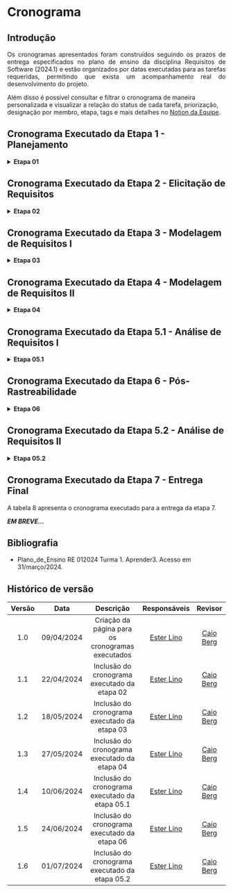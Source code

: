 # Cronograma

## Introdução

<p align="justify">Os cronogramas apresentados foram construídos seguindo os prazos de entrega especificados no plano de ensino da disciplina Requisitos de Software (2024.1) e estão organizados por datas executadas para as tarefas requeridas, permitindo que exista um acompanhamento real do desenvolvimento do projeto.</p>


Além disso é possível consultar e filtrar o cronograma de maneira personalizada e visualizar a relação do status de cada tarefa, priorização, designação por membro, etapa, tags e mais detalhes no [Notion da Equipe](https://requisitos-grupo4.notion.site/7ae52914340f45a6ad525d985c7d3010?v=0b90d8d4561a4e5db3d364cfc976be9e&pvs=74).

## Cronograma Executado da Etapa 1 - Planejamento

<details><summary><b>Etapa 01</b></summary>

A tabela 1 apresenta o cronograma executado para a entrega da etapa 1.

<figcaption align="center">Tabela 1 - Cronograma executado da etapa 1</figcaption>

| Tarefa | Responsáveis | Período de desenvolvimento | Revisor | Data de revisão |
|:------:|:------------:| :------------------------: | :-----: |:---------------:|
| Ata da Reunião 01 | [Carlos Gabriel](https://github.com/TheCarlosRamos) | Início: 29/03</br> Fim: 30/03 | [Ester Lino](https://github.com/esteerlino) | 30/03 |
| Configuração do Git Pages | [Ester Lino](https://github.com/esteerlino) | Início: 27/03</br> Fim: 31/03 | [Henrique Batalha](https://github.com/HeBatalha) | 31/03 |
| Organizar o Notion da equipe  | [Caio Berg](https://github.com/Caio-bergbjj), [Thiago Freitas](https://github.com/thiagorfreitas) | Início: 30/03</br> Fim: 31/03 | [Arthur Gabriel](https://github.com/ArthurGabrieel) | 31/03 |
| Cronograma das atividades | [Ester Lino](https://github.com/esteerlino) | Início: 31/03</br> Fim: 01/04 | [Caio Berg](https://github.com/Caio-bergbjj) | 01/04 |
| Lista de aplicativos avaliados e aplicativo escolhido | [Caio Berg](https://github.com/Caio-bergbjj) | Início: 31/03</br> Fim: 01/04 | [Isaque Santos](https://github.com/IsaqueSH) |  01/04 |
| Rich Picture do Aplicativo | [Henrique Batalha](https://github.com/HeBatalha), [Isaque Santos](https://github.com/IsaqueSH)  | Início: 30/03</br> Fim: 30/03 | [Carlos Gabriel](https://github.com/TheCarlosRamos) |  31/03 |
| Ferramentas | [Arthur Gabriel](https://github.com/ArthurGabrieel)  | Início: 31/03</br> Fim: 31/03 | [Caio Berg](https://github.com/Caio-bergbjj) |  31/03 |
| Gravação da apresentação | [Arthur Gabriel](https://github.com/ArthurGabrieel), [Caio Berg](https://github.com/Caio-bergbjj), [Carlos Gabriel](https://github.com/TheCarlosRamos), [Ester Lino](https://github.com/esteerlino), [Henrique Batalha](https://github.com/HeBatalha), [Isaque Santos](https://github.com/IsaqueSH), [Thiago Freitas](https://github.com/thiagorfreitas) | Início: 01/04</br> Fim: 01/04 | [Thiago Freitas](https://github.com/thiagorfreitas) | 01/04 |
| Correção após feedbacks da entrega 01 | [Arthur Gabriel](https://github.com/ArthurGabrieel), [Caio Berg](https://github.com/Caio-bergbjj), [Carlos Gabriel](https://github.com/TheCarlosRamos), [Ester Lino](https://github.com/esteerlino), [Henrique Batalha](https://github.com/HeBatalha), [Isaque Santos](https://github.com/IsaqueSH), [Thiago Freitas](https://github.com/thiagorfreitas) | Início: 02/04</br> Fim: 04/04 | [Ester Lino](https://github.com/esteerlino) | Início: 04/04</br> Fim: 05/04 |

<figcaption align="center">Fonte: <a href="https://github.com/esteerlino">Ester Lino</a></figcaption>

</details>

## Cronograma Executado da Etapa 2 - Elicitação de Requisitos

<details><summary><b>Etapa 02</b></summary>

A tabela 2 apresenta o cronograma executado para a entrega da etapa 2.

<figcaption align="center">Tabela 2 - Cronograma executado da etapa 2</figcaption>

| Tarefa | Responsáveis | Período de desenvolvimento | Revisor | Período de revisão |
|:------:|:------------:| :------------------------: | :-----: |:------------------:|
| Atualização das atas | [Carlos Gabriel](https://github.com/TheCarlosRamos) | Início: 04/04</br> Fim: 13/04 | [Ester Lino](https://github.com/esteerlino) | Início:15/04</br> Fim: 17/04 |
| Atualização do Notion | [Thiago Freitas](https://github.com/thiagorfreitas) | Início: 13/04</br> Fim: 20/04 | [Caio Berg](https://github.com/Caio-bergbjj) | Início:21/04</br> Fim: 22/04 |
| Perfil de Usuário | [Arthur Gabriel](https://github.com/ArthurGabrieel), [Thiago Freitas](https://github.com/thiagorfreitas) | Início: 03/04</br> Fim: 13/04 | [Henrique Batalha](https://github.com/HeBatalha) | Início:21/04</br> Fim: 22/04 |
| Criação das Personas | [Henrique Batalha](https://github.com/HeBatalha), [Isaque Santos](https://github.com/IsaqueSH) | Início: 07/04</br> Fim: 14/04 | [Carlos Gabriel](https://github.com/TheCarlosRamos) | Início:21/04</br> Fim: 22/04 |
| Técnicas de elicitação: análise de documentos | [Henrique Batalha](https://github.com/HeBatalha), [Caio Berg](https://github.com/Caio-bergbjj) | Início: 11/04</br> Fim: 17/04 | [Isaque Santos](https://github.com/IsaqueSH) | Início: 21/04</br> Fim: 22/04 |
| Técnicas de elicitação: brainstorming | [Ester Lino](https://github.com/esteerlino), [Arthur Gabriel](https://github.com/ArthurGabrieel) | Início: 15/04</br> Fim: 21/04 | [Thiago Freitas](https://github.com/thiagorfreitas) | Início:21/04</br> Fim: 22/04 |
| Técnicas de elicitação: storytelling | [Carlos Gabriel](https://github.com/TheCarlosRamos), [Isaque Santos](https://github.com/IsaqueSH) | Início: 13/04</br> Fim: 16/04 | [Arthur Gabriel](https://github.com/ArthurGabrieel) | Início:21/04</br> Fim: 22/04  |
| Técnicas de priorização: MoSCoW | [Arthur Gabriel](https://github.com/ArthurGabrieel), [Isaque Santos](https://github.com/IsaqueSH) | Início: 13/04</br> Fim: 22/04 | [Ester Lino](https://github.com/esteerlino) | Início:21/04</br> Fim: 22/04 |
| Técnicas de priorização: First Thing First | [Carlos Gabriel](https://github.com/TheCarlosRamos), [Henrique Batalha](https://github.com/HeBatalha) | Início: 13/04</br> Fim: 16/04 | [Arthur Gabriel](https://github.com/ArthurGabrieel) | Início:21/04</br> Fim: 22/04 |
| Técnicas de priorização: Three Level Scale | [Ester Lino](https://github.com/esteerlino) | Início: 13/04</br> Fim: 22/04 | [Carlos Gabriel](https://github.com/TheCarlosRamos) | Início:21/04</br> Fim: 22/04 |
| Página com os requisitos elicitados | [Ester Lino](https://github.com/esteerlino) |  Início: 13/04</br> Fim: 22/04 | [Thiago Freitas](https://github.com/thiagorfreitas) | Início:21/04</br> Fim: 22/04 |
| Gravação da apresentação | [Arthur Gabriel](https://github.com/ArthurGabrieel), [Caio Berg](https://github.com/Caio-bergbjj), [Carlos Gabriel](https://github.com/TheCarlosRamos), [Ester Lino](https://github.com/esteerlino), [Henrique Batalha](https://github.com/HeBatalha), [Isaque Santos](https://github.com/IsaqueSH), [Thiago Freitas](https://github.com/thiagorfreitas) | Início: 20/04</br> Fim: 22/04 | [Arthur Gabriel](https://github.com/ArthurGabrieel) | Início:21/04</br> Fim: 22/04 |
| Correção após feedbacks da entrega 02 | [Arthur Gabriel](https://github.com/ArthurGabrieel), [Caio Berg](https://github.com/Caio-bergbjj), [Carlos Gabriel](https://github.com/TheCarlosRamos), [Ester Lino](https://github.com/esteerlino), [Henrique Batalha](https://github.com/HeBatalha), [Isaque Santos](https://github.com/IsaqueSH), [Thiago Freitas](https://github.com/thiagorfreitas) | Início: 22/04</br> Fim: 27/04 | [Ester Lino](https://github.com/esteerlino) | Início:27/04</br> Fim: 28/04 |

<figcaption align="center">Fonte: <a href="https://github.com/esteerlino">Ester Lino</a></figcaption>

</details>

## Cronograma Executado da Etapa 3 - Modelagem de Requisitos I

<details><summary><b>Etapa 03</b></summary>

A tabela 3 apresenta o cronograma executado para a entrega da etapa 3.

<figcaption align="center">Tabela 3 - Cronograma executado da etapa 3</figcaption>

| Tarefa | Responsáveis | Período de desenvolvimento | Revisor | Período de revisão |
|:------:|:------------:| :------------------------: | :-----: |:------------------:|
| Atualização das atas | [Carlos Gabriel](https://github.com/TheCarlosRamos) | Início: 23/04</br> Fim: 19/05 | [Ester Lino](https://github.com/esteerlino) | Início:19/05</br> Fim: 20/05 |
| Atualização do Notion | [Thiago Freitas](https://github.com/thiagorfreitas) | Início: 23/04</br> Fim: 19/05 | [Caio Berg](https://github.com/Caio-bergbjj) | Início:19/05</br> Fim: 20/05 |
| Cenários | [Arthur Gabriel](https://github.com/ArthurGabrieel), [Caio Berg](https://github.com/Caio-bergbjj), [Carlos Gabriel](https://github.com/TheCarlosRamos), [Ester Lino](https://github.com/esteerlino), [Henrique Batalha](https://github.com/HeBatalha), [Isaque Santos](https://github.com/IsaqueSH), [Thiago Freitas](https://github.com/thiagorfreitas) | Início: 03/05</br> Fim: 19/05 | [Carlos Gabriel](https://github.com/TheCarlosRamos), [Henrique Batalha](https://github.com/HeBatalha) | Início:19/05</br> Fim: 20/05 |
| Use Cases | [Arthur Gabriel](https://github.com/ArthurGabrieel), [Caio Berg](https://github.com/Caio-bergbjj), [Carlos Gabriel](https://github.com/TheCarlosRamos), [Ester Lino](https://github.com/esteerlino), [Henrique Batalha](https://github.com/HeBatalha), [Isaque Santos](https://github.com/IsaqueSH), [Thiago Freitas](https://github.com/thiagorfreitas) | Início: 03/05</br> Fim: 19/05 | [Caio Berg](https://github.com/Caio-bergbjj), [Isaque Santos](https://github.com/IsaqueSH) | Início:19/05</br> Fim: 20/05 |
| Léxico | [Arthur Gabriel](https://github.com/ArthurGabrieel), [Caio Berg](https://github.com/Caio-bergbjj), [Carlos Gabriel](https://github.com/TheCarlosRamos), [Ester Lino](https://github.com/esteerlino), [Henrique Batalha](https://github.com/HeBatalha), [Isaque Santos](https://github.com/IsaqueSH), [Thiago Freitas](https://github.com/thiagorfreitas) |  Início: 03/05</br> Fim: 19/05 | [Ester Lino](https://github.com/esteerlino) | Início:19/05</br> Fim: 20/05 |
| Especificação Suplementar | [Arthur Gabriel](https://github.com/ArthurGabrieel), [Caio Berg](https://github.com/Caio-bergbjj), [Carlos Gabriel](https://github.com/TheCarlosRamos), [Ester Lino](https://github.com/esteerlino), [Henrique Batalha](https://github.com/HeBatalha), [Isaque Santos](https://github.com/IsaqueSH), [Thiago Freitas](https://github.com/thiagorfreitas) | Início: 03/05</br> Fim: 19/05 | [Arthur Gabriel](https://github.com/ArthurGabrieel), [Caio Berg](https://github.com/Caio-bergbjj) e [Thiago Freitas](https://github.com/thiagorfreita) |  Início:19/05</br> Fim: 20/05 |
| Gravação da apresentação | [Arthur Gabriel](https://github.com/ArthurGabrieel), [Caio Berg](https://github.com/Caio-bergbjj), [Carlos Gabriel](https://github.com/TheCarlosRamos), [Ester Lino](https://github.com/esteerlino), [Henrique Batalha](https://github.com/HeBatalha), [Isaque Santos](https://github.com/IsaqueSH), [Thiago Freitas](https://github.com/thiagorfreitas) | Início: 19/05</br> Fim: 20/05 | [Henrique Batalha](https://github.com/HeBatalha) | Início:19/05</br> Fim: 20/05 |
| Correção após feedbacks da entrega 03 | [Arthur Gabriel](https://github.com/ArthurGabrieel), [Caio Berg](https://github.com/Caio-bergbjj), [Carlos Gabriel](https://github.com/TheCarlosRamos), [Ester Lino](https://github.com/esteerlino), [Henrique Batalha](https://github.com/HeBatalha), [Isaque Santos](https://github.com/IsaqueSH), [Thiago Freitas](https://github.com/thiagorfreitas) | Início: 21/05</br> Fim: 23/05  | [Ester Lino](https://github.com/esteerlino) | Início:23/05</br> Fim: 24/05 |

<figcaption align="center">Fonte: <a href="https://github.com/esteerlino">Ester Lino</a></figcaption>

</details>

## Cronograma Executado da Etapa 4 - Modelagem de Requisitos II

<details><summary><b>Etapa 04</b></summary>

A tabela 4 apresenta o cronograma executado para a entrega da etapa 4.

<figcaption align="center">Tabela 4 - Cronograma executado da etapa 4</figcaption>

| Tarefa | Responsáveis | Período de desenvolvimento | Revisor | Período de revisão |
|:------:|:------------:| :------------------------: | :-----: |:------------------:|
| Atualização das atas | [Carlos Gabriel](https://github.com/TheCarlosRamos) | Início: 21/05</br> Fim: 26/05 | [Isaque Santos](https://github.com/IsaqueSH) | Início: 26/05</br> Fim: 27/05 |
| Atualização do Notion | [Thiago Freitas](https://github.com/thiagorfreitas) | Início: 21/05</br> Fim: 26/05 | [Caio Berg](https://github.com/Caio-bergbjj) | Início: 26/05</br> Fim: 27/05 |
| Histórias de Usuário |  [Arthur Gabriel](https://github.com/ArthurGabrieel), [Caio Berg](https://github.com/Caio-bergbjj), [Carlos Gabriel](https://github.com/TheCarlosRamos), [Ester Lino](https://github.com/esteerlino), [Henrique Batalha](https://github.com/HeBatalha), [Isaque Santos](https://github.com/IsaqueSH), [Thiago Freitas](https://github.com/thiagorfreitas) |  Início: 21/05</br> Fim: 27/05 | [Arthur Gabriel](https://github.com/ArthurGabrieel), [Caio Berg](https://github.com/Caio-bergbjj) e [Thiago Freitas](https://github.com/thiagorfreitas) | Início: 26/05</br> Fim: 27/05 |
| Backlog do Produto| [Ester Lino](https://github.com/esteerlino) | Início: 21/05</br> Fim: 26/05 | [Henrique Batalha](https://github.com/HeBatalha) | Início: 27/05</br> Fim: 27/05 |
| NFR Framework | [Arthur Gabriel](https://github.com/ArthurGabrieel), [Caio Berg](https://github.com/Caio-bergbjj), [Carlos Gabriel](https://github.com/TheCarlosRamos), [Ester Lino](https://github.com/esteerlino), [Henrique Batalha](https://github.com/HeBatalha), [Isaque Santos](https://github.com/IsaqueSH), [Thiago Freitas](https://github.com/thiagorfreitas) |  Início: 21/05</br> Fim: 27/05  |[Carlos Gabriel](https://github.com/TheCarlosRamos), [Henrique Batalha](https://github.com/HeBatalha) e [Isaque Santos](https://github.com/IsaqueSH) | Início: 26/05</br> Fim: 27/05 |
| Gravação da apresentação | [Arthur Gabriel](https://github.com/ArthurGabrieel), [Caio Berg](https://github.com/Caio-bergbjj), [Carlos Gabriel](https://github.com/TheCarlosRamos), [Ester Lino](https://github.com/esteerlino), [Henrique Batalha](https://github.com/HeBatalha), [Isaque Santos](https://github.com/IsaqueSH), [Thiago Freitas](https://github.com/thiagorfreitas) | Início: 26/05</br> Fim: 27/05 | [Ester Lino](https://github.com/esteerlino) | Início:26/05</br> Fim: 27/05 |
| Correção após feedbacks da entrega 04 | [Arthur Gabriel](https://github.com/ArthurGabrieel), [Caio Berg](https://github.com/Caio-bergbjj), [Carlos Gabriel](https://github.com/TheCarlosRamos), [Ester Lino](https://github.com/esteerlino), [Henrique Batalha](https://github.com/HeBatalha), [Isaque Santos](https://github.com/IsaqueSH), [Thiago Freitas](https://github.com/thiagorfreitas) | Início: 28/05</br> Fim: 30/05 | [Ester Lino](https://github.com/esteerlino) | Início: 30/05</br> Fim: 31/05 |

<figcaption align="center">Fonte: <a href="https://github.com/esteerlino">Ester Lino</a></figcaption>

</details>

## Cronograma Executado da Etapa 5.1 - Análise de Requisitos I

<details><summary><b>Etapa 05.1</b></summary>

A tabela 5 apresenta o cronograma executado para a entrega da etapa 5.1.

<figcaption align="center">Tabela 5 - Cronograma executado da etapa 5.1</figcaption>

| Tarefa | Responsáveis | Período de desenvolvimento | Revisor | Período de revisão |
|:------:|:------------:| :------------------------: | :-----: |:------------------:|
| Atualização das atas | [Carlos Gabriel](https://github.com/TheCarlosRamos) | Início: 28/05</br> Fim: 09/06 | [Thiago Freitas](https://github.com/thiagorfreitas) | Início:09/06</br> Fim: 10/06 |
| Atualização do Notion | [Thiago Freitas](https://github.com/thiagorfreitas) | Início: 28/05</br> Fim: 10/06 | [Ester Lino](https://github.com/esteerlino) | Início:09/06</br> Fim: 10/06 |
| Verificação: Rich Pictures | [Henrique Batalha](https://github.com/HeBatalha) | Início: 28/05</br> Fim: 09/06 | [Arthur Gabriel](https://github.com/ArthurGabrieel), [Caio Berg](https://github.com/Caio-bergbjj), [Carlos Gabriel](https://github.com/TheCarlosRamos), [Ester Lino](https://github.com/esteerlino), [Henrique Batalha](https://github.com/HeBatalha), [Isaque Santos](https://github.com/IsaqueSH), [Thiago Freitas](https://github.com/thiagorfreitas) | Início:09/06</br> Fim: 10/06 |
| Verificação: Perfil de Usuário | [Arthur Gabriel](https://github.com/ArthurGabrieel) e [Thiago Freitas](https://github.com/thiagorfreitas) | Início: 28/05</br> Fim: 10/06 | [Arthur Gabriel](https://github.com/ArthurGabrieel), [Caio Berg](https://github.com/Caio-bergbjj), [Carlos Gabriel](https://github.com/TheCarlosRamos), [Ester Lino](https://github.com/esteerlino), [Henrique Batalha](https://github.com/HeBatalha), [Isaque Santos](https://github.com/IsaqueSH), [Thiago Freitas](https://github.com/thiagorfreitas) | Início:09/06</br> Fim: 10/06 |
| Verificação: Personas | [Henrique Batalha](https://github.com/HeBatalha) e [Isaque Santos](https://github.com/IsaqueSH) | Início: 28/05</br> Fim: 09/06 | [Arthur Gabriel](https://github.com/ArthurGabrieel), [Caio Berg](https://github.com/Caio-bergbjj), [Carlos Gabriel](https://github.com/TheCarlosRamos), [Ester Lino](https://github.com/esteerlino), [Henrique Batalha](https://github.com/HeBatalha), [Isaque Santos](https://github.com/IsaqueSH), [Thiago Freitas](https://github.com/thiagorfreitas) | Início:09/06</br> Fim: 10/06 |
| Verificação: Questionário | [Arthur Gabriel](https://github.com/ArthurGabrieel) | Início: 28/05</br> Fim: 10/06 | [Arthur Gabriel](https://github.com/ArthurGabrieel), [Caio Berg](https://github.com/Caio-bergbjj), [Carlos Gabriel](https://github.com/TheCarlosRamos), [Ester Lino](https://github.com/esteerlino), [Henrique Batalha](https://github.com/HeBatalha), [Isaque Santos](https://github.com/IsaqueSH), [Thiago Freitas](https://github.com/thiagorfreitas) | Início:09/06</br> Fim: 10/06 |
| Verificação: Análise de Interface | [Thiago Freitas](https://github.com/thiagorfreitas) | Início: 28/05</br> Fim: 10/06 | [Arthur Gabriel](https://github.com/ArthurGabrieel), [Caio Berg](https://github.com/Caio-bergbjj), [Carlos Gabriel](https://github.com/TheCarlosRamos), [Ester Lino](https://github.com/esteerlino), [Henrique Batalha](https://github.com/HeBatalha), [Isaque Santos](https://github.com/IsaqueSH), [Thiago Freitas](https://github.com/thiagorfreitas) | Início:09/06</br> Fim: 10/06 |
| Verificação: Análise de Documentos | [Caio Berg](https://github.com/Caio-bergbjj) | Início: 28/05</br> Fim: 10/06 | [Arthur Gabriel](https://github.com/ArthurGabrieel), [Caio Berg](https://github.com/Caio-bergbjj), [Carlos Gabriel](https://github.com/TheCarlosRamos), [Ester Lino](https://github.com/esteerlino), [Henrique Batalha](https://github.com/HeBatalha), [Isaque Santos](https://github.com/IsaqueSH), [Thiago Freitas](https://github.com/thiagorfreitas) | Início:09/06</br> Fim: 10/06 |
| Verificação: Análise de Protocolo | [Ester Lino](https://github.com/esteerlino) | Início: 28/05</br> Fim: 10/06 | [Arthur Gabriel](https://github.com/ArthurGabrieel), [Caio Berg](https://github.com/Caio-bergbjj), [Carlos Gabriel](https://github.com/TheCarlosRamos), [Ester Lino](https://github.com/esteerlino), [Henrique Batalha](https://github.com/HeBatalha), [Isaque Santos](https://github.com/IsaqueSH), [Thiago Freitas](https://github.com/thiagorfreitas) | Início:09/06</br> Fim: 10/06 |
| Verificação: Entrevista | [Henrique Batalha](https://github.com/HeBatalha) | Início: 28/05</br> Fim: 09/06 | [Arthur Gabriel](https://github.com/ArthurGabrieel), [Caio Berg](https://github.com/Caio-bergbjj), [Carlos Gabriel](https://github.com/TheCarlosRamos), [Ester Lino](https://github.com/esteerlino), [Henrique Batalha](https://github.com/HeBatalha), [Isaque Santos](https://github.com/IsaqueSH), [Thiago Freitas](https://github.com/thiagorfreitas) | Início:09/06</br> Fim: 10/06 |
| Verificação: Introspecção |  [Isaque Santos](https://github.com/IsaqueSH) | Início: 28/05</br> Fim: 09/06 | [Arthur Gabriel](https://github.com/ArthurGabrieel), [Caio Berg](https://github.com/Caio-bergbjj), [Carlos Gabriel](https://github.com/TheCarlosRamos), [Ester Lino](https://github.com/esteerlino), [Henrique Batalha](https://github.com/HeBatalha), [Isaque Santos](https://github.com/IsaqueSH), [Thiago Freitas](https://github.com/thiagorfreitas) | Início:09/06</br> Fim: 10/06 |
| Verificação: Storytelling |  [Carlos Gabriel](https://github.com/TheCarlosRamos) | Início: 28/05</br> Fim: 09/06 | [Arthur Gabriel](https://github.com/ArthurGabrieel), [Caio Berg](https://github.com/Caio-bergbjj), [Carlos Gabriel](https://github.com/TheCarlosRamos), [Ester Lino](https://github.com/esteerlino), [Henrique Batalha](https://github.com/HeBatalha), [Isaque Santos](https://github.com/IsaqueSH), [Thiago Freitas](https://github.com/thiagorfreitas) | Início:09/06</br> Fim: 10/06 |
| Verificação: Requisitos Elicitados |  [Caio Berg](https://github.com/Caio-bergbjj) | Início: 28/05</br> Fim: 10/06 | [Arthur Gabriel](https://github.com/ArthurGabrieel), [Caio Berg](https://github.com/Caio-bergbjj), [Carlos Gabriel](https://github.com/TheCarlosRamos), [Ester Lino](https://github.com/esteerlino), [Henrique Batalha](https://github.com/HeBatalha), [Isaque Santos](https://github.com/IsaqueSH), [Thiago Freitas](https://github.com/thiagorfreitas) | Início:09/06</br> Fim: 10/06 |
| Verificação: MoSCoW |  [Arthur Gabriel](https://github.com/ArthurGabrieel) e [Isaque Santos](https://github.com/IsaqueSH) | Início: 28/05</br> Fim: 10/06 | [Arthur Gabriel](https://github.com/ArthurGabrieel), [Caio Berg](https://github.com/Caio-bergbjj), [Carlos Gabriel](https://github.com/TheCarlosRamos), [Ester Lino](https://github.com/esteerlino), [Henrique Batalha](https://github.com/HeBatalha), [Isaque Santos](https://github.com/IsaqueSH), [Thiago Freitas](https://github.com/thiagorfreitas) | Início:09/06</br> Fim: 10/06 |
| Verificação: 100$ | [Caio Berg](https://github.com/Caio-bergbjj) e [Thiago Freitas](https://github.com/thiagorfreitas) | Início: 28/05</br> Fim: 10/06 | [Arthur Gabriel](https://github.com/ArthurGabrieel), [Caio Berg](https://github.com/Caio-bergbjj), [Carlos Gabriel](https://github.com/TheCarlosRamos), [Ester Lino](https://github.com/esteerlino), [Henrique Batalha](https://github.com/HeBatalha), [Isaque Santos](https://github.com/IsaqueSH), [Thiago Freitas](https://github.com/thiagorfreitas) | Início:09/06</br> Fim: 10/06 |
| Verificação: First Things First | [Carlos Gabriel](https://github.com/TheCarlosRamos) e [Henrique Batalha](https://github.com/HeBatalha) | Início: 28/05</br> Fim: 09/06 | [Arthur Gabriel](https://github.com/ArthurGabrieel), [Caio Berg](https://github.com/Caio-bergbjj), [Carlos Gabriel](https://github.com/TheCarlosRamos), [Ester Lino](https://github.com/esteerlino), [Henrique Batalha](https://github.com/HeBatalha), [Isaque Santos](https://github.com/IsaqueSH), [Thiago Freitas](https://github.com/thiagorfreitas) | Início:09/06</br> Fim: 10/06 |
| Verificação: Theree Level Scale | [Ester Lino](https://github.com/esteerlino) e [Henrique Batalha](https://github.com/HeBatalha) | Início: 28/05</br> Fim: 10/06 | [Arthur Gabriel](https://github.com/ArthurGabrieel), [Caio Berg](https://github.com/Caio-bergbjj), [Carlos Gabriel](https://github.com/TheCarlosRamos), [Ester Lino](https://github.com/esteerlino), [Henrique Batalha](https://github.com/HeBatalha), [Isaque Santos](https://github.com/IsaqueSH), [Thiago Freitas](https://github.com/thiagorfreitas) | Início:09/06</br> Fim: 10/06 |
| Verificação: Casos de Uso | [Caio Berg](https://github.com/Caio-bergbjj) e [Isaque Santos](https://github.com/IsaqueSH) | Início: 28/05</br> Fim: 10/06 | [Arthur Gabriel](https://github.com/ArthurGabrieel), [Caio Berg](https://github.com/Caio-bergbjj), [Carlos Gabriel](https://github.com/TheCarlosRamos), [Ester Lino](https://github.com/esteerlino), [Henrique Batalha](https://github.com/HeBatalha), [Isaque Santos](https://github.com/IsaqueSH), [Thiago Freitas](https://github.com/thiagorfreitas) | Início:09/06</br> Fim: 10/06 |
| Verificação: Léxicos | [Ester Lino](https://github.com/esteerlino) | Início: 28/05</br> Fim: 10/06 | [Arthur Gabriel](https://github.com/ArthurGabrieel), [Caio Berg](https://github.com/Caio-bergbjj), [Carlos Gabriel](https://github.com/TheCarlosRamos), [Ester Lino](https://github.com/esteerlino), [Henrique Batalha](https://github.com/HeBatalha), [Isaque Santos](https://github.com/IsaqueSH), [Thiago Freitas](https://github.com/thiagorfreitas) | Início:09/06</br> Fim: 10/06 |
| Verificação: Especificação Suplementar | [Arthur Gabriel](https://github.com/ArthurGabrieel) e [Thiago Freitas](https://github.com/thiagorfreitas) | Início: 28/05</br> Fim: 10/06 | [Arthur Gabriel](https://github.com/ArthurGabrieel), [Caio Berg](https://github.com/Caio-bergbjj), [Carlos Gabriel](https://github.com/TheCarlosRamos), [Ester Lino](https://github.com/esteerlino), [Henrique Batalha](https://github.com/HeBatalha), [Isaque Santos](https://github.com/IsaqueSH), [Thiago Freitas](https://github.com/thiagorfreitas) | Início:09/06</br> Fim: 10/06 |
| Verificação: Cenários | [Carlos Gabriel](https://github.com/TheCarlosRamos) e [Henrique Batalha](https://github.com/HeBatalha) | Início: 28/05</br> Fim: 09/06 | [Arthur Gabriel](https://github.com/ArthurGabrieel), [Caio Berg](https://github.com/Caio-bergbjj), [Carlos Gabriel](https://github.com/TheCarlosRamos), [Ester Lino](https://github.com/esteerlino), [Henrique Batalha](https://github.com/HeBatalha), [Isaque Santos](https://github.com/IsaqueSH), [Thiago Freitas](https://github.com/thiagorfreitas) | Início:09/06</br> Fim: 10/06 |
| Verificação: Histórias de Usuário | [Arthur Gabriel](https://github.com/ArthurGabrieel) e [Thiago Freitas](https://github.com/thiagorfreitas) | Início: 28/05</br> Fim: 10/06 | [Arthur Gabriel](https://github.com/ArthurGabrieel), [Caio Berg](https://github.com/Caio-bergbjj), [Carlos Gabriel](https://github.com/TheCarlosRamos), [Ester Lino](https://github.com/esteerlino), [Henrique Batalha](https://github.com/HeBatalha), [Isaque Santos](https://github.com/IsaqueSH), [Thiago Freitas](https://github.com/thiagorfreitas) | Início:09/06</br> Fim: 10/06 |
| Verificação: Backlog | [Caio Berg](https://github.com/Caio-bergbjj) e [Ester Lino](https://github.com/esteerlino) | Início: 28/05</br> Fim: 10/06 | [Arthur Gabriel](https://github.com/ArthurGabrieel), [Caio Berg](https://github.com/Caio-bergbjj), [Carlos Gabriel](https://github.com/TheCarlosRamos), [Ester Lino](https://github.com/esteerlino), [Henrique Batalha](https://github.com/HeBatalha), [Isaque Santos](https://github.com/IsaqueSH), [Thiago Freitas](https://github.com/thiagorfreitas) | Início:09/06</br> Fim: 10/06 |
| Verificação: NFR Framework | [Carlos Gabriel](https://github.com/TheCarlosRamos) e [Isaque Santos](https://github.com/IsaqueSH) | Início: 28/05</br> Fim: 09/06 | [Arthur Gabriel](https://github.com/ArthurGabrieel), [Caio Berg](https://github.com/Caio-bergbjj), [Carlos Gabriel](https://github.com/TheCarlosRamos), [Ester Lino](https://github.com/esteerlino), [Henrique Batalha](https://github.com/HeBatalha), [Isaque Santos](https://github.com/IsaqueSH), [Thiago Freitas](https://github.com/thiagorfreitas) | Início:09/06</br> Fim: 10/06 |
| Correção após feedbacks da entrega 05.1 | [Arthur Gabriel](https://github.com/çGabrieel), [Caio Berg](https://github.com/Caio-bergbjj), [Carlos Gabriel](https://github.com/TheCarlosRamos), [Ester Lino](https://github.com/esteerlino), [Henrique Batalha](https://github.com/HeBatalha), [Isaque Santos](https://github.com/IsaqueSH), [Thiago Freitas](https://github.com/thiagorfreitas) | Início: 11/06</br> Fim: 13/06 | [Isaque Santos](https://github.com/IsaqueSH) | Início: 13/06</br> Fim: 14/06 |

<figcaption align="center">Fonte: <a href="https://github.com/esteerlino">Ester Lino</a></figcaption>

</details>

## Cronograma Executado da Etapa 6 - Pós-Rastreabilidade

<details><summary><b>Etapa 06</b></summary>

A tabela 6 apresenta o cronograma executado para a entrega da etapa 6.

<figcaption align="center">Tabela 6 - Cronograma planejado da etapa 6</figcaption>

| Tarefa | Responsáveis | Período de desenvolvimento | Revisor | Período de revisão |
|:------:|:------------:| :------------------------: | :-----: |:------------------:|
| Atualização das atas | [Carlos Gabriel](https://github.com/TheCarlosRamos) | Início: 11/06</br> Fim: 17/06 | [Thiago Freitas](https://github.com/thiagorfreitas) | Início:17/06</br> Fim: 18/06 |
| Atualização do Notion | [Thiago Freitas](https://github.com/thiagorfreitas) | Início: 11/06</br> Fim: 24/06 | [Arthur Gabriel](https://github.com/ArthurGabrieel) |  Início:23/06</br> Fim: 24/06 |
| Backward-from | [Carlos Gabriel](https://github.com/TheCarlosRamos), [Caio Berg](https://github.com/Caio-bergbjj), [Thiago Freitas](https://github.com/thiagorfreitas) |   Início: 11/06</br> Fim: 23/06 | [Ester Lino](https://github.com/esteerlino), [Henrique Batalha](https://github.com/HeBatalha)  | Início:23/06</br> Fim: 24/06 |
| Forward-from | [Ester Lino](https://github.com/esteerlino), [Isaque Santos](https://github.com/IsaqueSH), [Henrique Batalha](https://github.com/HeBatalha), [Arthur Gabriel](https://github.com/ArthurGabrieel) | Início: 11/06</br> Fim: 24/06 | [Caio Berg](https://github.com/Caio-bergbjj) | Início:23/06</br> Fim: 24/06 |
| Matriz de Rastreabilidade| [Ester Lino](https://github.com/esteerlino) | Início: 11/06</br> Fim: 24/06 | [Caio Berg](https://github.com/Caio-bergbjj) | Início:23/06</br> Fim: 24/06 |
| Gravação da apresentação | [Arthur Gabriel](https://github.com/ArthurGabrieel), [Caio Berg](https://github.com/Caio-bergbjj), [Carlos Gabriel](https://github.com/TheCarlosRamos), [Ester Lino](https://github.com/esteerlino), [Henrique Batalha](https://github.com/HeBatalha), [Isaque Santos](https://github.com/IsaqueSH), [Thiago Freitas](https://github.com/thiagorfreitas) | Início:23/06</br> Fim: 24/06 | [Carlos Gabriel](https://github.com/TheCarlosRamos) | Início:23/06</br> Fim: 24/06 |
| Correção após feedbacks da entrega 6 | [Arthur Gabriel](https://github.com/ArthurGabrieel), [Caio Berg](https://github.com/Caio-bergbjj), [Carlos Gabriel](https://github.com/TheCarlosRamos), [Ester Lino](https://github.com/esteerlino), [Henrique Batalha](https://github.com/HeBatalha), [Isaque Santos](https://github.com/IsaqueSH), [Thiago Freitas](https://github.com/thiagorfreitas) | Início: 25/06</br> Fim: 28/06 | [Isaque Santos](https://github.com/IsaqueSH) | Início: 28/06</br> Fim: 29/06 |

<figcaption align="center">Fonte: <a href="https://github.com/esteerlino">Ester Lino</a></figcaption>

</details>

## Cronograma Executado da Etapa 5.2 - Análise de Requisitos II

<details><summary><b>Etapa 05.2</b></summary>

A tabela 7 apresenta o cronograma executado para a entrega da etapa 5.2.

<figcaption align="center">Tabela 5 - Cronograma executado da etapa 5.2</figcaption>

| Tarefa | Responsáveis | Período de desenvolvimento | Revisor | Período de revisão |
|:------:|:------------:| :------------------------: | :-----: |:------------------:|
| Atualização das atas | [Carlos Gabriel](https://github.com/TheCarlosRamos) | Início: 25/06</br> Fim: 30/06 | [Thiago Freitas](https://github.com/thiagorfreitas) |  Início:30/06</br> Fim: 01/07 |
| Atualização do Notion | [Thiago Freitas](https://github.com/thiagorfreitas) | Início: 25/06</br> Fim: 30/06 | [Ester Lino](https://github.com/esteerlino) |  Início:30/06</br> Fim: 01/07 |
| Verificação: Rich Picture | [Carlos Gabriel](https://github.com/TheCarlosRamos) e [Thiago Freitas](https://github.com/thiagorfreitas) |  Início: 25/06</br> Fim: 01/07 | [Arthur Gabriel](https://github.com/ArthurGabrieel) | Início:30/06</br> Fim: 01/07 |
| Verificação: Perfil de Usuário | [Ester Lino](https://github.com/esteerlino) e [Henrique Batalha](https://github.com/HeBatalha) | Início: 25/06</br> Fim: 01/07  | [Caio Berg](https://github.com/Caio-bergbjj) | Início:30/06</br> Fim: 01/07 |
| Verificação: Personas | [Caio Berg](https://github.com/Caio-bergbjj) e [Thiago Freitas](https://github.com/thiagorfreitas) | Início: 25/06</br> Fim: 01/07 | [Carlos Gabriel](https://github.com/TheCarlosRamos) | Início:30/06</br> Fim: 01/07 |
| Verificação: Termo de Consentimento | [Isaque Santos](https://github.com/IsaqueSH), [Thiago Freitas](https://github.com/thiagorfreitas) | Início: 25/06</br> Fim: 01/07 | [Ester Lino](https://github.com/esteerlino) | Início:30/06</br> Fim: 01/07 |
| Verificação: Análise de Documentos | [Carlos Gabriel](https://github.com/TheCarlosRamos) e  [Ester Lino](https://github.com/esteerlino) | Início: 25/06</br> Fim: 01/07 | [Henrique Batalha](https://github.com/HeBatalha) | Início:30/06</br> Fim: 01/07 |
| Verificação: Brainstorm | [Carlos Gabriel](https://github.com/TheCarlosRamos) e [Henrique Batalha](https://github.com/HeBatalha) | Início: 25/06</br> Fim: 01/07 | [Isaque Santos](https://github.com/IsaqueSH) | Início:30/06</br> Fim: 01/07 |
| Verificação: Storytelling | [Ester Lino](https://github.com/esteerlino) e [Henrique Batalha](https://github.com/HeBatalha) | Início: 25/06</br> Fim: 01/07 | [Thiago Freitas](https://github.com/thiagorfreitas) | Início:30/06</br> Fim: 01/07 |
| Verificação: Requisitos Elicitados | [Arthur Gabriel](https://github.com/ArthurGabrieel) e [Caio Berg](https://github.com/Caio-bergbjj) |  Início: 25/06</br> Fim: 01/07 | [Carlos Gabriel](https://github.com/TheCarlosRamos) | Início:30/06</br> Fim: 01/07 |
| Verificação: First Things First | [Caio Berg](https://github.com/Caio-bergbjj) e [Thiago Freitas](https://github.com/thiagorfreitas) | Início: 25/06</br> Fim: 01/07 | [Arthur Gabriel](https://github.com/ArthurGabrieel) | Início:30/06</br> Fim: 01/07 |
| Verificação: Theree Level Scale | [Caio Berg](https://github.com/Caio-bergbjj), [Carlos Gabriel](https://github.com/TheCarlosRamos) | Início: 25/06</br> Fim: 01/07 | [Ester Lino](https://github.com/esteerlino) | Início:30/06</br> Fim: 01/07 |
| Verificação: MoSCoW |   [Ester Lino](https://github.com/esteerlino) e [Thiago Freitas](https://github.com/thiagorfreitas) | Início: 25/06</br> Fim: 01/07 | [Caio Berg](https://github.com/Caio-bergbjj) | Início:30/06</br> Fim: 01/07 |
| Verificação: Cenários | [Arthur Gabriel](https://github.com/ArthurGabrieel) e [Thiago Freitas](https://github.com/thiagorfreitas) | Início: 25/06</br> Fim: 01/07 | [Henrique Batalha](https://github.com/HeBatalha) | Início:30/06</br> Fim: 01/07 |
| Verificação: Casos de Uso | [Arthur Gabriel](https://github.com/ArthurGabrieel) e [Carlos Gabriel](https://github.com/TheCarlosRamos) |  Início: 25/06</br> Fim: 01/07  | [Caio Berg](https://github.com/Caio-bergbjj) | Início:30/06</br> Fim: 01/07 |
| Verificação: Especificação Suplementar | [Ester Lino](https://github.com/esteerlino) e [Isaque Santos](https://github.com/IsaqueSH) | Início: 25/06</br> Fim: 01/07 | [Thiago Freitas](https://github.com/thiagorfreitas) | Início:30/06</br> Fim: 01/07 |
| Verificação: Léxicos | [Caio Berg](https://github.com/Caio-bergbjj) e [Henrique Batalha](https://github.com/HeBatalha) | Início: 25/06</br> Fim: 01/07 |  [Isaque Santos](https://github.com/IsaqueSH) | Início:30/06</br> Fim: 01/07 |
| Verificação: Backlog | [Henrique Batalha](https://github.com/HeBatalha) e [Isaque Santos](https://github.com/IsaqueSH) | Início: 25/06</br> Fim: 01/07 | [Arthur Gabriel](https://github.com/ArthurGabrieel) | Início:30/06</br> Fim: 01/07 |
| Verificação: Histórias de Usuário | [Carlos Gabriel](https://github.com/TheCarlosRamos) e [Isaque Santos](https://github.com/IsaqueSH) | Início: 25/06</br> Fim: 01/07 | [Caio Berg](https://github.com/Caio-bergbjj) | Início:30/06</br> Fim: 01/07 |
| Verificação: NFR Framework | [Caio Berg](https://github.com/Caio-bergbjj) e [Henrique Batalha](https://github.com/HeBatalha) | Início: 25/06</br> Fim: 01/07 | [Carlos Gabriel](https://github.com/TheCarlosRamos) | Início:30/06</br> Fim: 01/07 |
| Verificação: Backward-From | [Ester Lino](https://github.com/esteerlino) e [Isaque Santos](https://github.com/IsaqueSH) | Início: 25/06</br> Fim: 01/07 | [Thiago Freitas](https://github.com/thiagorfreitas) | Início:30/06</br> Fim: 01/07 |
| Verificação: Forward-From | [Arthur Gabriel](https://github.com/ArthurGabrieel) e [Caio Berg](https://github.com/Caio-bergbjj) | Início: 25/06</br> Fim: 01/07 | [Ester Lino](https://github.com/esteerlino) | Início:30/06</br> Fim: 01/07 |
| Verificação: Matriz de Rastreabilidade | [Arthur Gabriel](https://github.com/ArthurGabrieel) e [Carlos Gabriel](https://github.com/TheCarlosRamos) | Início: 25/06</br> Fim: 01/07 | [Henrique Batalha](https://github.com/HeBatalha) | Início:30/06</br> Fim: 01/07 |
| Validação: Protótipo | [Arthur Gabriel](https://github.com/ArthurGabrieel) e [Thiago Freitas](https://github.com/thiagorfreitas) | Início: 25/06</br> Fim: 01/07 | [Carlos Gabriel](https://github.com/TheCarlosRamos) | Início:30/06</br> Fim: 01/07 |
| Gravação da apresentação | [Arthur Gabriel](https://github.com/ArthurGabrieel), [Caio Berg](https://github.com/Caio-bergbjj), [Carlos Gabriel](https://github.com/TheCarlosRamos), [Ester Lino](https://github.com/esteerlino), [Henrique Batalha](https://github.com/HeBatalha), [Isaque Santos](https://github.com/IsaqueSH), [Thiago Freitas](https://github.com/thiagorfreitas) | Início:30/06</br> Fim: 01/07 | [Arthur Gabriel](https://github.com/ArthurGabrieel) | Início:30/06</br> Fim: 01/07 |
| Correção após feedbacks da entrega 05.2 | [Arthur Gabriel](https://github.com/ArthurGabrieel), [Caio Berg](https://github.com/Caio-bergbjj), [Carlos Gabriel](https://github.com/TheCarlosRamos), [Ester Lino](https://github.com/esteerlino), [Henrique Batalha](https://github.com/HeBatalha), [Isaque Santos](https://github.com/IsaqueSH), [Thiago Freitas](https://github.com/thiagorfreitas) | Início: 02/07</br> Fim: 05/07 | [Isaque Santos](https://github.com/IsaqueSH) | Início: 05/07</br> Fim: 06/07 |

<figcaption align="center">Fonte: <a href="https://github.com/esteerlino">Ester Lino</a></figcaption>

</details>

## Cronograma Executado da Etapa 7 - Entrega Final

A tabela 8 apresenta o cronograma executado para a entrega da etapa 7.

***EM BREVE...***

## Bibliografia

- Plano_de_Ensino RE 012024 Turma 1. Aprender3. Acesso em 31/março/2024.

## Histórico de versão

| Versão | Data | Descrição | Responsáveis | Revisor |
| :----: | :--: | :-----------------------------------------------------: | :----------------------------------------------------------------------------------------------: | :----------------------------------------------: |
|  1.0   | 09/04/2024 | Criação da página para os cronogramas executados| [Ester Lino](https://github.com/esteerlino) | [Caio Berg](https://github.com/Caio-bergbjj) |
|  1.1   | 22/04/2024 | Inclusão do cronograma executado da etapa 02 | [Ester Lino](https://github.com/esteerlino) | [Caio Berg](https://github.com/Caio-bergbjj) |
|  1.2   | 18/05/2024 | Inclusão do cronograma executado da etapa 03 | [Ester Lino](https://github.com/esteerlino) | [Caio Berg](https://github.com/Caio-bergbjj) |
|  1.3   | 27/05/2024 | Inclusão do cronograma executado da etapa 04 | [Ester Lino](https://github.com/esteerlino) | [Caio Berg](https://github.com/Caio-bergbjj) |
|  1.4   | 10/06/2024 | Inclusão do cronograma executado da etapa 05.1 | [Ester Lino](https://github.com/esteerlino) | [Caio Berg](https://github.com/Caio-bergbjj) |
|  1.5   | 24/06/2024 | Inclusão do cronograma executado da etapa 06 | [Ester Lino](https://github.com/esteerlino) | [Caio Berg](https://github.com/Caio-bergbjj) |
|  1.6   | 01/07/2024 | Inclusão do cronograma executado da etapa 05.2 | [Ester Lino](https://github.com/esteerlino) | [Caio Berg](https://github.com/Caio-bergbjj) |
